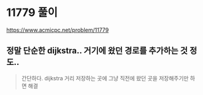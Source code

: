 # 11779 풀이

https://www.acmicpc.net/problem/11779

## 정말 단순한 dijkstra.. 거기에 왔던 경로를 추가하는 것 정도..
> 간단하다. dijkstra 거리 저장하는 곳에 그냥 직전에 왔던 곳을 저장해주기만 하면 해결
